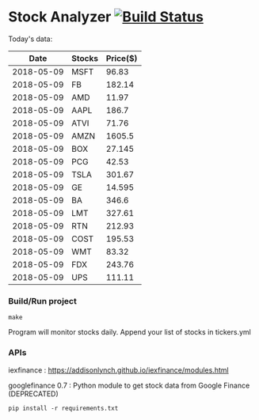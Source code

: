 # Stock Analyzer [![Build Status](https://travis-ci.org/ogoyal/StockAnalyzer.svg?branch=master)](https://travis-ci.org/ogoyal/StockAnalyzer)

Today's data:

| Date| Stocks| Price($) | 
| --- | --- | ---  | 
| 2018-05-09| MSFT| 96.83 | 
| 2018-05-09| FB| 182.14 | 
| 2018-05-09| AMD| 11.97 | 
| 2018-05-09| AAPL| 186.7 | 
| 2018-05-09| ATVI| 71.76 | 
| 2018-05-09| AMZN| 1605.5 | 
| 2018-05-09| BOX| 27.145 | 
| 2018-05-09| PCG| 42.53 | 
| 2018-05-09| TSLA| 301.67 | 
| 2018-05-09| GE| 14.595 | 
| 2018-05-09| BA| 346.6 | 
| 2018-05-09| LMT| 327.61 | 
| 2018-05-09| RTN| 212.93 | 
| 2018-05-09| COST| 195.53 | 
| 2018-05-09| WMT| 83.32 | 
| 2018-05-09| FDX| 243.76 | 
| 2018-05-09| UPS| 111.11 | 

### Build/Run project

```
make
```

Program will monitor stocks daily. Append your list of stocks in tickers.yml

### APIs
iexfinance : https://addisonlynch.github.io/iexfinance/modules.html

googlefinance 0.7 : Python module to get stock data from Google Finance (DEPRECATED)

```
pip install -r requirements.txt
```
